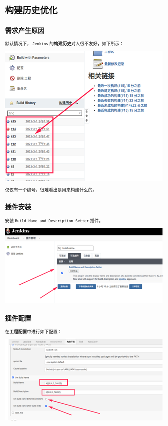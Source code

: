 # 构建历史优化

## 需求产生原因

默认情况下， `Jenkins` 的**构建历史**对人很不友好，如下所示：

![Jenkins默认构建历史示例](assets/images/Jenkins默认构建历史示例.png)

仅仅有一个编号，很难看出是用来构建什么的。

## 插件安装

安装 `Build Name and Description Setter` 插件。

![Jenkins安装BuildNameAndDescriptionSetter插件](assets/images/Jenkins安装BuildNameAndDescriptionSetter插件.png)

## 插件配置

在**工程配置**中进行如下配置：

![BuildNameAndDescriptionSetter插件配置](assets/images/BuildNameAndDescriptionSetter插件配置.png)
